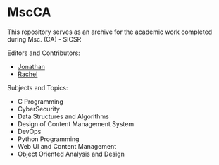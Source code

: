 # MscCA

This repository serves as an archive for the academic work completed during Msc. (CA) - SICSR

Editors and Contributors:
- [Jonathan](https://github.com/jonathandpenha1)
- [Rachel](https://github.com/rachelanchan)  

Subjects and Topics:
- C Programming
- CyberSecurity
- Data Structures and Algorithms
- Design of Content Management System
- DevOps
- Python Programming
- Web UI and Content Management
- Object Oriented Analysis and Design
